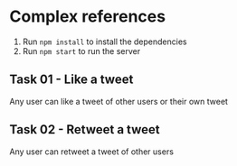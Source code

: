 # Complex references

1. Run `npm install` to install the dependencies
2. Run `npm start` to run the server

## Task 01 - Like a tweet

Any user can like a tweet of other users or their own tweet

## Task 02 - Retweet a tweet

Any user can retweet a tweet of other users
